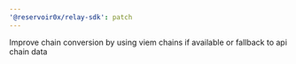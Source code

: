 ```yaml
---
'@reservoir0x/relay-sdk': patch
---
```


Improve chain conversion by using viem chains if available or fallback to api chain data

